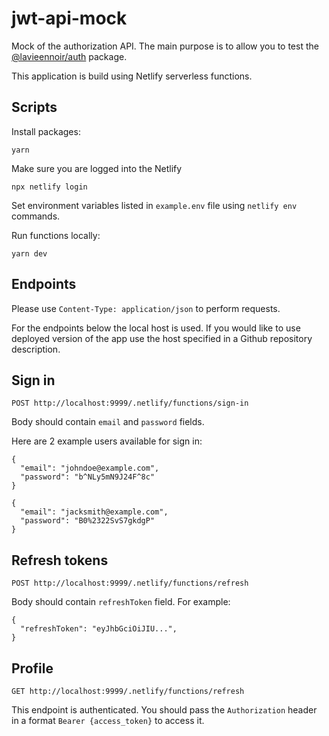 # jwt-api-mock
Mock of the authorization API. The main purpose is to allow you to test the [@lavieennoir/auth](https://github.com/lavieennoir/auth) package.

This application is build using Netlify serverless functions.

## Scripts

Install packages:
```
yarn
```

Make sure you are logged into the Netlify
```
npx netlify login
```

Set environment variables listed in `example.env` file using `netlify env` commands.

Run functions locally:
```
yarn dev
```

## Endpoints

Please use `Content-Type: application/json` to perform requests.

For the endpoints below the local host is used. If you would like to use deployed version of the app
use the host specified in a Github repository description.

## Sign in
```
POST http://localhost:9999/.netlify/functions/sign-in
```

Body should contain `email` and `password` fields.

Here are 2 example users available for sign in:
```
{
  "email": "johndoe@example.com",
  "password": "b^NLy5mN9J24F^8c"
}
```

```
{
  "email": "jacksmith@example.com",
  "password": "B0%2322SvS7gkdgP"
}
```


## Refresh tokens
```
POST http://localhost:9999/.netlify/functions/refresh
```

Body should contain `refreshToken` field.
For example:
```
{
  "refreshToken": "eyJhbGciOiJIU...",
}
```

## Profile
```
GET http://localhost:9999/.netlify/functions/refresh
```

This endpoint is authenticated. You should pass the `Authorization` header in a format `Bearer {access_token}` to access it.